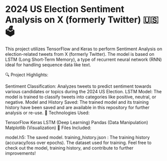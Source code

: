 # 2024 US Election Sentiment Analysis on X (formerly Twitter) 🇺🇸🗳️

This project utilizes TensorFlow and Keras to perform Sentiment Analysis on election-related tweets from X (formerly Twitter). The model is based on LSTM (Long Short-Term Memory), a type of recurrent neural network (RNN) ideal for handling sequence data like text.

🔍 Project Highlights:

Sentiment Classification: Analyzes tweets to predict sentiment towards various candidates or topics during the 2024 US Election.
LSTM Model: The model is trained to classify tweets into categories like positive, neutral, or negative.
Model and History Saved: The trained model and its training history have been saved and are available in this repository for further analysis or re-use.
🔧 Technologies Used:

TensorFlow
Keras
LSTM (Deep Learning)
Pandas (Data Manipulation)
Matplotlib (Visualization)
📂 Files Included:

model.h5: The saved model.
training_history.json : The training history (accuracy/loss over epochs).
The dataset used for training.
Feel free to check out the model, training history, and contribute to further improvements!

